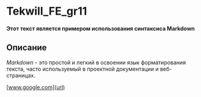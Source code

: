 # Tekwill_FE_gr11   

#### Этот текст является примером использования синтаксиса Markdown

## Описание

*Markdown* - это простой и легкий в освоении язык форматирования текста, часто используемый в проектной документации и веб-страницах. 

[www.google.com](url)
